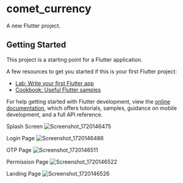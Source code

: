 # comet_currency

A new Flutter project.

## Getting Started

This project is a starting point for a Flutter application.

A few resources to get you started if this is your first Flutter project:

- [Lab: Write your first Flutter app](https://docs.flutter.dev/get-started/codelab)
- [Cookbook: Useful Flutter samples](https://docs.flutter.dev/cookbook)

For help getting started with Flutter development, view the
[online documentation](https://docs.flutter.dev/), which offers tutorials,
samples, guidance on mobile development, and a full API reference.

Splash Screen
![Screenshot_1720146475](https://github.com/tamilarasu18/comet-currency/assets/60775103/26a3f4f0-6c64-4b87-978e-607fbef7fecf)

Login Page
![Screenshot_1720146486](https://github.com/tamilarasu18/comet-currency/assets/60775103/66219320-fd7c-484a-98c8-b8822ccf3242)

OTP Page
![Screenshot_1720146511](https://github.com/tamilarasu18/comet-currency/assets/60775103/eba30004-e554-43a5-bce2-e5ffc431a97e)

Permission Page
![Screenshot_1720146522](https://github.com/tamilarasu18/comet-currency/assets/60775103/739f7b2f-5d49-4976-8f69-f348922aad79)

Landing Page
![Screenshot_1720146526](https://github.com/tamilarasu18/comet-currency/assets/60775103/bf6f6182-f88e-415e-8028-61f546129ed4)
